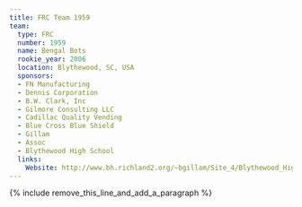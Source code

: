 ```yaml
---
title: FRC Team 1959
team:
  type: FRC
  number: 1959
  name: Bengal Bots
  rookie_year: 2006
  location: Blythewood, SC, USA
  sponsors:
  - FN Manufacturing
  - Dennis Corporation
  - B.W. Clark, Inc
  - Gilmore Consulting LLC
  - Cadillac Quality Vending
  - Blue Cross Blue Shield
  - Gillam
  - Assoc
  - Blythewood High School
  links:
    Website: http://www.bh.richland2.org/~bgillam/Site_4/Blythewood_High_School_Robotics_Team_1959.html
---
```


{% include remove_this_line_and_add_a_paragraph %}